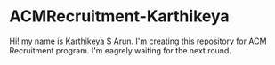 # ACMRecruitment-Karthikeya
Hi! my name is Karthikeya S Arun. I'm creating this repository for ACM Recruitment program. I'm eagrely waiting for the next round.
